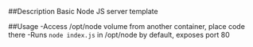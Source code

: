 ##Description
Basic Node JS server template

##Usage
-Access /opt/node volume from another container, place code there
-Runs `node index.js` in /opt/node by default, exposes port 80

